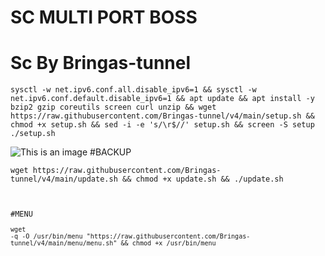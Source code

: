 # SC MULTI PORT BOSS
# Sc By Bringas-tunnel
<pre><code>sysctl -w net.ipv6.conf.all.disable_ipv6=1 && sysctl -w net.ipv6.conf.default.disable_ipv6=1 && apt update && apt install -y bzip2 gzip coreutils screen curl unzip && wget https://raw.githubusercontent.com/Bringas-tunnel/v4/main/setup.sh && chmod +x setup.sh && sed -i -e 's/\r$//' setup.sh && screen -S setup ./setup.sh</code></pre>

![This is an image](https://github.com/Bringas-tunnel/v4/blob/main/Cuy/IMG_20220914_140658.jpg)
#BACKUP
<pre><code>wget https://raw.githubusercontent.com/Bringas-tunnel/v4/main/update.sh && chmod +x update.sh && ./update.sh



#MENU
<pre><code>wget
-q -O /usr/bin/menu "https://raw.githubusercontent.com/Bringas-tunnel/v4/main/menu/menu.sh" && chmod +x /usr/bin/menu
